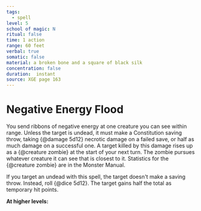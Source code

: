 ```yaml
---
tags:
  - spell
level: 5
school of magic: N
ritual: false
time: 1 action
range: 60 feet
verbal: true
somatic: false
material: a broken bone and a square of black silk
concentration: false
duration:  instant
source: XGE page 163
---
```

# Negative Energy Flood
You send ribbons of negative energy at one creature you can see within range. Unless the target is undead, it must make a Constitution saving throw, taking {@damage 5d12} necrotic damage on a failed save, or half as much damage on a successful one. A target killed by this damage rises up as a {@creature zombie} at the start of your next turn. The zombie pursues whatever creature it can see that is closest to it. Statistics for the {@creature zombie} are in the Monster Manual.

If you target an undead with this spell, the target doesn't make a saving throw. Instead, roll {@dice 5d12}. The target gains half the total as temporary hit points.

**At higher levels:** 